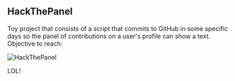 HackThePanel
-------------
Toy project that consists of a script that commits to GitHub in some specific days so the panel of contributions
on a user's profile can show a text. Objective to reach:

![HackThePanel](https://github.com/ojoven/hackthepanel/blob/master/hackthepanel.png "HackThePanel")

LOL!